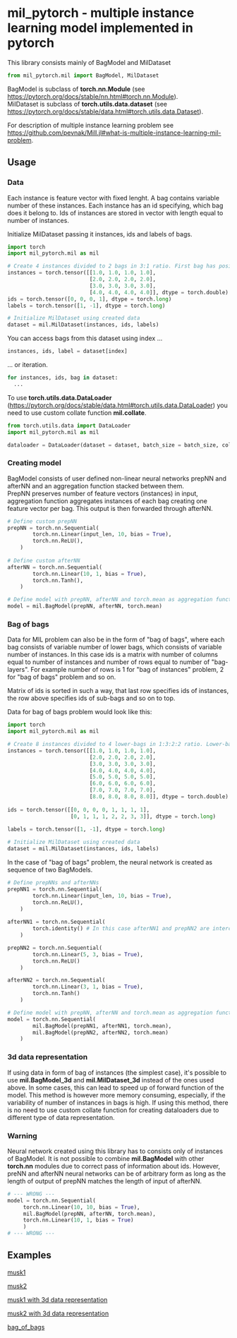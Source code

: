 # mil_pytorch - multiple instance learning model implemented in pytorch
This library consists mainly of BagModel and MilDataset

```python
from mil_pytorch.mil import BagModel, MilDataset
```

BagModel is subclass of **torch.nn.Module** (see https://pytorch.org/docs/stable/nn.html#torch.nn.Module).  
MilDataset is subclass of **torch.utils.data.dataset** (see https://pytorch.org/docs/stable/data.html#torch.utils.data.Dataset).  

For description of multiple instance learning problem see https://github.com/pevnak/Mill.jl#what-is-multiple-instance-learning-mil-problem.

## Usage
### Data
Each instance is feature vector with fixed lenght. A bag contains variable number of these instances. Each instance has an id specifying, which bag does it belong to. Ids of instances are stored in vector with length equal to number of instances.

Initialize MilDataset passing it instances, ids and labels of bags.

```python
import torch
import mil_pytorch.mil as mil

# Create 4 instances divided to 2 bags in 3:1 ratio. First bag has positive label, second bag has negative label
instances = torch.tensor([[1.0, 1.0, 1.0, 1.0],
				   		  [2.0, 2.0, 2.0, 2.0],
						  [3.0, 3.0, 3.0, 3.0],
						  [4.0, 4.0, 4.0, 4.0]], dtype = torch.double)
ids = torch.tensor([0, 0, 0, 1], dtype = torch.long)
labels = torch.tensor([1, -1], dtype = torch.long)

# Initialize MilDataset using created data
dataset = mil.MilDataset(instances, ids, labels)
```

You can access bags from this dataset using index ...  

```python
instances, ids, label = dataset[index]
```

... or iteration.

```python
for instances, ids, bag in dataset:
  ...
```

To use **torch.utils.data.DataLoader** (https://pytorch.org/docs/stable/data.html#torch.utils.data.DataLoader) you need to use custom collate function **mil.collate**.

```python
from torch.utils.data import DataLoader
import mil_pytorch.mil as mil

dataloader = DataLoader(dataset = dataset, batch_size = batch_size, collate_fn = mil.collate)
```

### Creating model
BagModel consists of user defined non-linear neural networks prepNN and afterNN and an aggregation function stacked between them.  
PrepNN preserves number of feature vectors (instances) in input, aggregation function aggregates instances of each bag creating one feature vector per bag. This output is then forwarded through afterNN.

```python
# Define custom prepNN
prepNN = torch.nn.Sequential(
        torch.nn.Linear(input_len, 10, bias = True),
        torch.nn.ReLU(),
    )
   
# Define custom afterNN
afterNN = torch.nn.Sequential(
        torch.nn.Linear(10, 1, bias = True),
        torch.nn.Tanh(),
    )

# Define model with prepNN, afterNN and torch.mean as aggregation function
model = mil.BagModel(prepNN, afterNN, torch.mean)
```

### Bag of bags

Data for MIL problem can also be in the form of "bag of bags", where each bag consists of variable number of lower bags, which consists of variable number of instances. In this case ids is a matrix with number of columns equal to number of instances and number of rows equal to number of "bag-layers". For example number of rows is 1 for "bag of instances" problem, 2 for "bag of bags" problem and so on.

Matrix of ids is sorted in such a way, that last row specifies ids of instances, the row above specifies ids of sub-bags and so on to top.

Data for bag of bags problem would look like this:

```python
import torch
import mil_pytorch.mil as mil

# Create 8 instances divided to 4 lower-bags in 1:3:2:2 ratio. Lower-bags are divided into 2 bags in ratio 2:2 First bag has positive label, second bag has negative label
instances = torch.tensor([[1.0, 1.0, 1.0, 1.0],
						  [2.0, 2.0, 2.0, 2.0],
						  [3.0, 3.0, 3.0, 3.0],
						  [4.0, 4.0, 4.0, 4.0],
						  [5.0, 5.0, 5.0, 5.0],
						  [6.0, 6.0, 6.0, 6.0],
						  [7.0, 7.0, 7.0, 7.0],
						  [8.0, 8.0, 8.0, 8.0]], dtype = torch.double)
						  
ids = torch.tensor([[0, 0, 0, 0, 1, 1, 1, 1],
					[0, 1, 1, 1, 2, 2, 3, 3]], dtype = torch.long)
					
labels = torch.tensor([1, -1], dtype = torch.long)

# Initialize MilDataset using created data
dataset = mil.MilDataset(instances, ids, labels)
```



In the case of "bag of bags" problem, the neural network is created as sequence of two BagModels.

```python
# Define prepNNs and afterNNs
prepNN1 = torch.nn.Sequential(
        torch.nn.Linear(input_len, 10, bias = True),
        torch.nn.ReLU(),
    )
   
afterNN1 = torch.nn.Sequential( 
        torch.identity() # In this case afterNN1 and prepNN2 are interchangeable
    )

prepNN2 = torch.nn.Sequential(
        torch.nn.Linear(5, 3, bias = True),
        torch.nn.ReLU()
    )

afterNN2 = torch.nn.Sequential(
        torch.nn.Linear(3, 1, bias = True),
        torch.nn.Tanh()
    )

# Define model with prepNN, afterNN and torch.mean as aggregation function
model = torch.nn.Sequential(
        mil.BagModel(prepNN1, afterNN1, torch.mean),
        mil.BagModel(prepNN2, afterNN2, torch.mean)
    )
```

### 3d data representation
If using data in form of bag of instances (the simplest case), it's possible to use **mil.BagModel_3d** and **mil.MilDataset_3d** instead of the ones used above. In some cases, this can lead to speed up of forward function of the model. This method is however more memory consuming, especially, if the variability of number of instances in bags is high. If using this method, there is no need to use custom collate function for creating dataloaders due to different type of data representation.

### Warning

Neural network created using this library has to consists only of instances of BagModel. It is not possible to combine **mil.BagModel** with other **torch.nn** modules due to correct pass of information about ids. However, preNN and afterNN neural networks can be of arbitrary form as long as the length of output of prepNN matches the length of input of afterNN.

```python
# --- WRONG ---
model = torch.nn.Sequential(
     torch.nn.Linear(10, 10, bias = True),
     mil.BagModel(prepNN, afterNN, torch.mean),
     torch.nn.Linear(10, 1, bias = True)
     )
# --- WRONG ---
```

## Examples
[musk1](https://github.com/jakubmonhart/mil_pytorch/blob/master/examples/musk/example_musk1.ipynb)

[musk2](https://github.com/jakubmonhart/mil_pytorch/blob/master/examples/musk/example_musk2.ipynb)

[musk1 with 3d data representation](https://github.com/jakubmonhart/mil_pytorch/blob/master/examples/musk/example_musk1_3d.ipynb)

[musk2 with 3d data representation](https://github.com/jakubmonhart/mil_pytorch/blob/master/examples/musk/example_musk2_3d.ipynb)

[bag\_of\_bags](https://github.com/jakubmonhart/mil_pytorch/blob/master/examples/bag_of_bags/example_bag_of_bags.ipynb)
